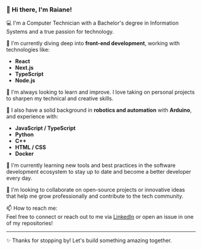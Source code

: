 ### 👋 Hi there, I'm Raiane!

💻 I'm a Computer Technician with a Bachelor's degree in Information Systems and a true passion for technology.

🚀 I'm currently diving deep into **front-end development**, working with technologies like:

- **React**
- **Next.js**
- **TypeScript**
- **Node.js**

🧠 I'm always looking to learn and improve. I love taking on personal projects to sharpen my technical and creative skills.

🤖 I also have a solid background in **robotics and automation** with **Arduino**, and experience with:

- **JavaScript / TypeScript**
- **Python**
- **C++**
- **HTML / CSS**
- **Docker**

🌱 I'm currently learning new tools and best practices in the software development ecosystem to stay up to date and become a better developer every day.

💞️ I'm looking to collaborate on open-source projects or innovative ideas that help me grow professionally and contribute to the tech community.

📫 How to reach me:  
Feel free to connect or reach out to me via [LinkedIn](https://www.linkedin.com/in/raianecoimbra) or open an issue in one of my repositories!

---

✨ Thanks for stopping by! Let's build something amazing together.

